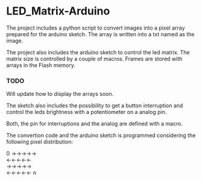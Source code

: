 # LED_Matrix-Arduino

The project includes a python script to convert images into a pixel array prepared for the arduino sketch.
The array is written into a txt named as the image.

The project also includes the arduino sketch to control the led matrix. The matrix size is controlled by a couple of macros.
Frames are stored with arrays in the Flash memory.

 ### TODO
Will update how to display the arrays soon.

The sketch also includes the possibility to get a button interruption and control the leds brightness with a potentiometer on a analog pin.

Both, the pin for interruptions and the analog are defined with a macro.

The convertion code and the arduino sketch is programmed considering the following pixel distribution:

0 ->->->->->   
  <-<-<-<-<-   
  ->->->->->   
  <-<-<-<-<- n   
